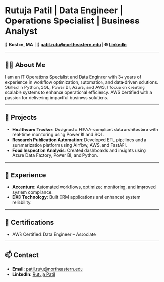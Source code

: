 # Rutuja Patil | Data Engineer | Operations Specialist | Business Analyst
**📍 Boston, MA** | **📧 [patil.rutu@northeastern.edu](mailto:patil.rutu@northeastern.edu)** | **🌐 [LinkedIn](https://www.linkedin.com/in/rutujapatil06)**  

---

## 👩‍💻 About Me  
I am an IT Operations Specialist and Data Engineer with 3+ years of experience in workflow optimization, automation, and data-driven solutions. Skilled in Python, SQL, Power BI, Azure, and AWS, I focus on creating scalable systems to enhance operational efficiency. AWS Certified with a passion for delivering impactful business solutions.

---

## 🚀 Projects  
- **Healthcare Tracker**: Designed a HIPAA-compliant data architecture with real-time monitoring using Power BI and SQL.  
- **Research Publication Automation**: Developed ETL pipelines and a summarization platform using Airflow, AWS, and FastAPI.  
- **Food Inspection Analysis**: Created dashboards and insights using Azure Data Factory, Power BI, and Python.  

---

## 💼 Experience  
- **Accenture**: Automated workflows, optimized monitoring, and improved system compliance.
- **DXC Technology**: Built CRM applications and enhanced system reliability.  

---

## 📜 Certifications  
- AWS Certified: Data Engineer – Associate  

---

## 📫 Contact  
- **Email**: [patil.rutu@northeastern.edu](mailto:patil.rutu@northeastern.edu)  
- **LinkedIn**: [Rutuja Patil](https://www.linkedin.com/in/rutujapatil06)  
